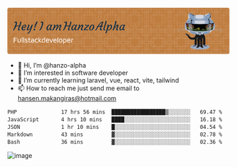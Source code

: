 ![Header](./github-header-image.png)

- 👋 Hi, I’m @hanzo-alpha
- 👀 I’m interested in software developer
- 🌱 I’m currently learning laravel, vue, react, vite, tailwind
- 📫 How to reach me just send me email to hansen.makangiras@hotmail.com 

<!---
hanzo-alpha/hanzo-alpha is a ✨ special ✨ repository because its `README.md` (this file) appears on your GitHub profile.
You can click the Preview link to take a look at your changes.
--->

<!--START_SECTION:waka-->

```txt
PHP              17 hrs 56 mins  █████████████████▒░░░░░░░   69.47 %
JavaScript       4 hrs 10 mins   ████░░░░░░░░░░░░░░░░░░░░░   16.18 %
JSON             1 hr 10 mins    █░░░░░░░░░░░░░░░░░░░░░░░░   04.54 %
Markdown         43 mins         ▓░░░░░░░░░░░░░░░░░░░░░░░░   02.78 %
Bash             36 mins         ▓░░░░░░░░░░░░░░░░░░░░░░░░   02.36 %
```

<!--END_SECTION:waka-->

![image](https://github.com/hanzo-alpha/hanzo-alpha/assets/111342797/c4bd2977-6123-4017-8652-6e166259b484)

